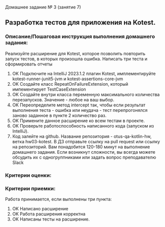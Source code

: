 Домашнее задание № 3 (занятие 7) 
## Разработка тестов для приложения на Kotest. 

### Описание/Пошаговая инструкция выполнения домашнего задания:
Реализуйте расширение для Kotest, которое позволить повторить запуск тестов, в которых произошла ошибка.
Написать три теста и сформировать отчеты

1. OK Подключите на IntelliJ 2023.1.2 плагин Kotest, имплементируйте  kotest-runner-junit5-jvm и kotest-assertions-core-jvm
2. OK Создайте класс RepeatOnFailureExtension, который импементирует TestCaseExtension
3. OK Создайте внутри класса переменную максимального количества перезапусков. Значение - любое на ваш выбор.
4. OK Переопределите метод intercept так, чтобы если результат выполнения теста - ошибка или неудача - тест перепрогонялся заново заданное в пункте 2 количество раз.
5. OK Примените данное расширение ко всем тестам в проекте.
6. OK Проверьте работоспособность написанного кода (запуском из IntelliJ).
7. Код залейте на github. Название репозитория - otus-qa-kotlin-hw, ветка hw03-kotest.
   В ДЗ отправьте ссылку на pull request или ссылку на репозиторий.
   Вам понадобится 120-180 минут на выполнение домашнего задания.
   Если возникнут сложности, вы всегда можете обсудить их с одногруппниками или задать вопрос преподавателю Slack

### Критерии оценки:

      
### Критерии приемки:
Работа принимается, если выполнены три пункта:

1. OK Написано расширение
2. OK Работа расширения корректна
3. OK Написаны тесты на расширение.

